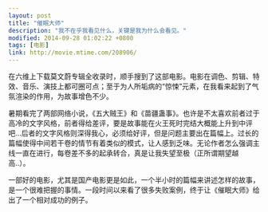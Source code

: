 ```yaml
---
layout: post
title: "催眠大师"
description: "我不在乎我看见什么，关键是我为什么会看见。"
modified: 2014-09-28 01:02:22 +0800
tags: [电影]
link: http://movie.mtime.com/208906/
---
```


在六维上下载莫文蔚专辑全收录时，顺手搜到了这部电影。电影在调色、剪辑、特效、音乐、演技上都可圈可点；至于为人所垢病的“惊悚”元素，在我看来起到了气氛渲染的作用，为故事增色不少。

暑期看完了两部网络小说，《五大贼王》和《苗疆蛊事》。也许是不太喜欢前者过于高冷的文字风格，前者得给差评，要是故事能在火王死时完结大概能上升到中评吧...后者的文字风格则深得我心，必须给好评，但是问题主要出在篇幅上。过长的篇幅使得中间若干卷的情节有着类似的模式，让人感到乏味。无论作者怎么强调主线一直在进行，每卷差不多的起承转合，真是让我失望至极（正所谓期望越高..）。

一部好的电影，尤其是国产电影更是如此，一个半小时的篇幅来讲述怎样的故事，是一个很难把握的事情。一段时间以来看了很多失败案例，终于让《催眠大师》给出了一个相对成功的例子。
